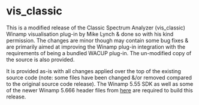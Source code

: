 # vis_classic
This is a modified release of the Classic Spectrum Analyzer (vis_classic) Winamp visualisation plug-in by Mike Lynch & done so with his kind permission. The changes are minor though may contain some bug fixes &amp; are primarily aimed at improving the Winamp plug-in integration with the requirements of being a bundled WACUP plug-in. The un-modified copy of the source is also provided.

It is provided as-is with all changes applied over the top of the existing source code (note: some files have been changed &/or removed compared to the original source code release). The Winamp 5.55 SDK as well as some of the newer Winamp 5.666 header files from <a target="_blank" href="https://getwacup.com/sdk/">here</a> are required to build this release.
